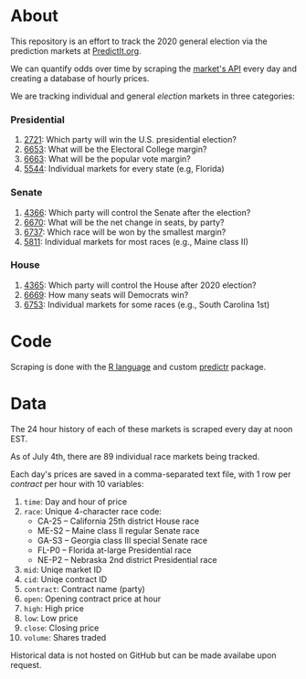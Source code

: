 # About

This repository is an effort to track the 2020 general election via the
prediction markets at [PredictIt.org][pi]. 

We can quantify odds over time by scraping the [market's API][api] every day
and creating a database of hourly prices.

[pi]: https://www.predictit.org/
[api]:https://www.predictit.org/api/marketdata/all/

We are tracking individual and general _election_ markets in three categories:

### Presidential

1. [2721]: Which party will win the U.S. presidential election?
2. [6653]: What will be the Electoral College margin? 
3. [6663]: What will be the popular vote margin?
4. [5544]: Individual markets for every state (e.g, Florida)

[2721]: https://www.predictit.org/markets/detail/2721/
[6653]: https://www.predictit.org/markets/detail/6653/
[6663]: https://www.predictit.org/markets/detail/6663/
[5544]: https://www.predictit.org/markets/detail/5544

### Senate

1. [4366]: Which party will control the Senate after the election?
2. [6670]: What will be the net change in seats, by party?
3. [6737]: Which race will be won by the smallest margin?
4. [5811]: Individual markets for most races (e.g., Maine class II)

[4366]: https://www.predictit.org/markets/detail/4366/
[6670]: https://www.predictit.org/markets/detail/6670/
[6737]: https://www.predictit.org/markets/detail/6737/
[5811]: https://www.predictit.org/markets/detail/5811/

### House

1. [4365]: Which party will control the House after 2020 election?
2. [6669]: How many seats will Democrats win?
3. [6753]: Individual markets for some races (e.g., South Carolina 1st)

[4365]: https://www.predictit.org/markets/detail/4365/
[6669]: https://www.predictit.org/markets/detail/6669/
[6753]: https://www.predictit.org/markets/detail/6753/

# Code

Scraping is done with the [R language][rlang] and custom [predictr] package.

[rlang]: https://www.r-project.org/
[predictr]: https://github.com/kiernann/predictr

# Data

The 24 hour history of each of these markets is scraped every day at noon EST.

As of July 4th, there are 89 individual race markets being tracked.

Each day's prices are saved in a comma-separated text file, with 1 row per
_contract_ per hour with 10 variables:

01. `time`: Day and hour of price
02. `race`: Unique 4-character race code:
    * CA-25 – California 25th district House race
    * ME-S2 – Maine class II regular Senate race
    * GA-S3 – Georgia class III special Senate race
    * FL-P0 – Florida at-large Presidential race
    * NE-P2 – Nebraska 2nd district Presidential race
03. `mid`: Uniqe market ID
04. `cid`: Uniqe contract ID
05. `contract`: Contract name (party)
06. `open`: Opening contract price at hour
07. `high`: High price
08. `low`: Low price
09. `close`: Closing price
10. `volume`: Shares traded

Historical data is not hosted on GitHub but can be made availabe upon request.
